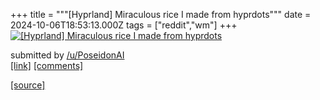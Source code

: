 +++
title = """[Hyprland] Miraculous rice I made from hyprdots"""
date = 2024-10-06T18:53:13.000Z
tags = ["reddit","wm"]
+++
[![[Hyprland] Miraculous rice I made from hyprdots](https://b.thumbs.redditmedia.com/htRJzWZDKxYtfzkk6bqn1Jesvj9DbuwGNNGj1zUpjfA.jpg "[Hyprland] Miraculous rice I made from hyprdots")](https://www.reddit.com/r/unixporn/comments/1fxnt8u/hyprland_miraculous_rice_i_made_from_hyprdots/)

submitted by [/u/PoseidonAI](https://www.reddit.com/user/PoseidonAI)  
[\[link\]](https://www.reddit.com/gallery/1fxnt8u) [\[comments\]](https://www.reddit.com/r/unixporn/comments/1fxnt8u/hyprland_miraculous_rice_i_made_from_hyprdots/)

[[source]](https://www.reddit.com/r/unixporn/comments/1fxnt8u/hyprland_miraculous_rice_i_made_from_hyprdots/)
